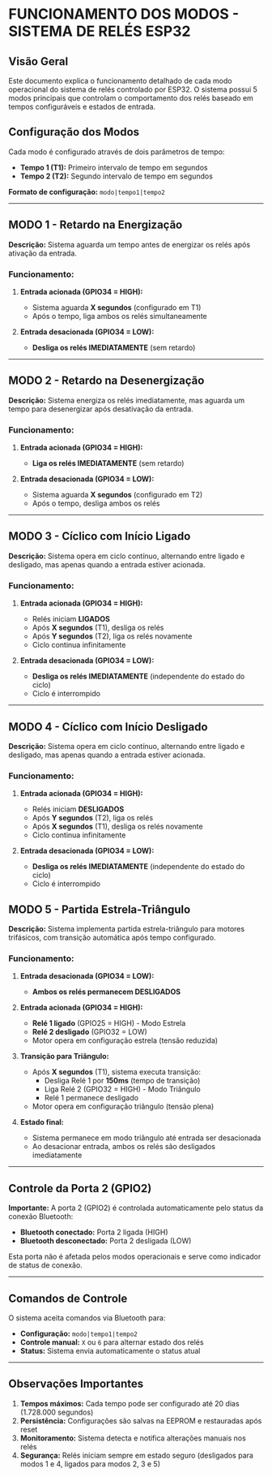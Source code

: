 # FUNCIONAMENTO DOS MODOS - SISTEMA DE RELÉS ESP32

## Visão Geral
Este documento explica o funcionamento detalhado de cada modo operacional do sistema de relés controlado por ESP32. O sistema possui 5 modos principais que controlam o comportamento dos relés baseado em tempos configuráveis e estados de entrada.

## Configuração dos Modos
Cada modo é configurado através de dois parâmetros de tempo:
- **Tempo 1 (T1):** Primeiro intervalo de tempo em segundos
- **Tempo 2 (T2):** Segundo intervalo de tempo em segundos

**Formato de configuração:** `modo|tempo1|tempo2`

---

## MODO 1 - Retardo na Energização
**Descrição:** Sistema aguarda um tempo antes de energizar os relés após ativação da entrada.

### Funcionamento:
1. **Entrada acionada (GPIO34 = HIGH):**
   - Sistema aguarda **X segundos** (configurado em T1)
   - Após o tempo, liga ambos os relés simultaneamente

2. **Entrada desacionada (GPIO34 = LOW):**
   - **Desliga os relés IMEDIATAMENTE** (sem retardo)

 

---

## MODO 2 - Retardo na Desenergização
**Descrição:** Sistema energiza os relés imediatamente, mas aguarda um tempo para desenergizar após desativação da entrada.

### Funcionamento:
1. **Entrada acionada (GPIO34 = HIGH):**
   - **Liga os relés IMEDIATAMENTE** (sem retardo)

2. **Entrada desacionada (GPIO34 = LOW):**
   - Sistema aguarda **X segundos** (configurado em T2)
   - Após o tempo, desliga ambos os relés

 

---

## MODO 3 - Cíclico com Início Ligado
**Descrição:** Sistema opera em ciclo contínuo, alternando entre ligado e desligado, mas apenas quando a entrada estiver acionada.

### Funcionamento:
1. **Entrada acionada (GPIO34 = HIGH):**
   - Relés iniciam **LIGADOS**
   - Após **X segundos** (T1), desliga os relés
   - Após **Y segundos** (T2), liga os relés novamente
   - Ciclo continua infinitamente

2. **Entrada desacionada (GPIO34 = LOW):**
   - **Desliga os relés IMEDIATAMENTE** (independente do estado do ciclo)
   - Ciclo é interrompido

 

---

## MODO 4 - Cíclico com Início Desligado
**Descrição:** Sistema opera em ciclo contínuo, alternando entre ligado e desligado, mas apenas quando a entrada estiver acionada.

### Funcionamento:
1. **Entrada acionada (GPIO34 = HIGH):**
   - Relés iniciam **DESLIGADOS**
   - Após **Y segundos** (T2), liga os relés
   - Após **X segundos** (T1), desliga os relés novamente
   - Ciclo continua infinitamente

2. **Entrada desacionada (GPIO34 = LOW):**
   - **Desliga os relés IMEDIATAMENTE** (independente do estado do ciclo)
   - Ciclo é interrompido

 

## MODO 5 - Partida Estrela-Triângulo
**Descrição:** Sistema implementa partida estrela-triângulo para motores trifásicos, com transição automática após tempo configurado.

### Funcionamento:
1. **Entrada desacionada (GPIO34 = LOW):**
   - **Ambos os relés permanecem DESLIGADOS**

2. **Entrada acionada (GPIO34 = HIGH):**
   - **Relé 1 ligado** (GPIO25 = HIGH) - Modo Estrela
   - **Relé 2 desligado** (GPIO32 = LOW)
   - Motor opera em configuração estrela (tensão reduzida)

3. **Transição para Triângulo:**
   - Após **X segundos** (T1), sistema executa transição:
     - Desliga Relé 1 por **150ms** (tempo de transição)
     - Liga Relé 2 (GPIO32 = HIGH) - Modo Triângulo
     - Relé 1 permanece desligado
   - Motor opera em configuração triângulo (tensão plena)

4. **Estado final:**
   - Sistema permanece em modo triângulo até entrada ser desacionada
   - Ao desacionar entrada, ambos os relés são desligados imediatamente

 
---

## Controle da Porta 2 (GPIO2)
**Importante:** A porta 2 (GPIO2) é controlada automaticamente pelo status da conexão Bluetooth:
- **Bluetooth conectado:** Porta 2 ligada (HIGH)
- **Bluetooth desconectado:** Porta 2 desligada (LOW)

Esta porta não é afetada pelos modos operacionais e serve como indicador de status de conexão.

---

## Comandos de Controle
O sistema aceita comandos via Bluetooth para:
- **Configuração:** `modo|tempo1|tempo2`
- **Controle manual:** `X` ou `6` para alternar estado dos relés
- **Status:** Sistema envia automaticamente o status atual

---

## Observações Importantes
1. **Tempos máximos:** Cada tempo pode ser configurado até 20 dias (1.728.000 segundos)
2. **Persistência:** Configurações são salvas na EEPROM e restauradas após reset
3. **Monitoramento:** Sistema detecta e notifica alterações manuais nos relés
4. **Segurança:** Relés iniciam sempre em estado seguro (desligados para modos 1 e 4, ligados para modos 2, 3 e 5)
